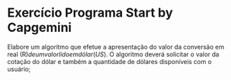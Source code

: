 # Exercício Programa Start by Capgemini
Elabore um algoritmo que efetue a apresentação do valor da conversão em real (R$) de um valorlido em dólar (US$).
O algoritmo deverá solicitar o valor da cotação do dólar e também a quantidade de dólares disponíveis com o usuário;
